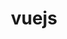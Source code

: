 ---
layout: tag-list
type: tag
title: vuejs
slug: vuejs
category: study
sidebar: false
order: 3
description: >
   vue.js study
---